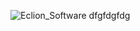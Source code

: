 
![Eclion_Software dfgfdgfdg](https://github.com/user-attachments/assets/983e194a-3907-48af-9d2f-c96880995e1a)
